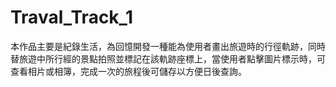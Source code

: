 # Traval_Track_1
本作品主要是紀錄生活，為回憶開發一種能為使用者畫出旅遊時的行徑軌跡，同時替旅遊中所行經的景點拍照並標記在該軌跡座標上，當使用者點擊圖片標示時，可查看相片或相簿，完成一次的旅程後可儲存以方便日後查詢。
